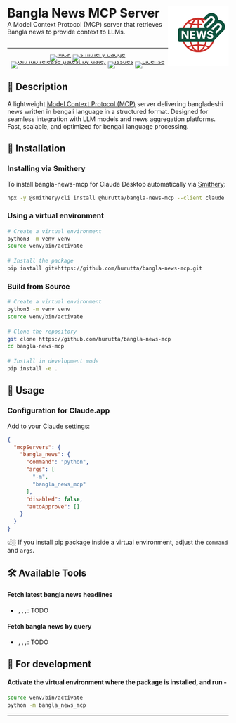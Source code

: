 [<img src="assets/bangla_news_mcp_logo.png" style="height:138px" align="right">](https://extensions.gnome.org/extension/6334/bangla-time/)

<div style="display: flex; align-items: center;">

  <div style="flex: 1;">
    <h1 style="margin: 0;">Bangla News MCP Server</h1>
    <p style="margin-top: 0;">A Model Context Protocol (MCP) server that retrieves Bangla news to provide context to LLMs.</p>
  </div>
</div>



<hr>
<div align="center" style="line-height: 0;">

[![MCP](https://badge.mcpx.dev?type=server)](https://github.com/modelcontextprotocol/servers)
[![smithery badge](https://smithery.ai/badge/@hurutta/bangla-news-mcp)](https://smithery.ai/server/@hurutta/bangla-news-mcp)
[![GitHub release (latest by date)](https://img.shields.io/github/v/tag/hurutta/bangla-news-mcp)](https://img.shields.io/github/v/tag/hurutta/bangla-news-mcp)
[![Issues](https://img.shields.io/github/issues/hurutta/bangla-news-mcp)](https://img.shields.io/github/issues/hurutta/bangla-news-mcp)
[![License](https://img.shields.io/github/license/hurutta/bangla-news-mcp.svg)](https://github.com/hurutta/bangla-news-mcp/blob/main/LICENSE)

</div>


## 📖 Description

A lightweight  [Model Context Protocol (MCP)](https://modelcontextprotocol.io/introduction) server delivering bangladeshi news written in bengali language in a structured format. 
Designed for seamless integration with LLM models and news aggregation platforms. 
Fast, scalable, and optimized for bengali language processing.


## 🔬 Installation

### Installing via Smithery

To install bangla-news-mcp for Claude Desktop automatically via [Smithery](https://smithery.ai/server/@hurutta/bangla-news-mcp):

```bash
npx -y @smithery/cli install @hurutta/bangla-news-mcp --client claude
```

### Using a virtual environment
```bash
# Create a virtual environment
python3 -m venv venv
source venv/bin/activate

# Install the package
pip install git+https://github.com/hurutta/bangla-news-mcp.git
```

### Build from Source
```bash
# Create a virtual environment
python3 -m venv venv
source venv/bin/activate

# Clone the repository
git clone https://github.com/hurutta/bangla-news-mcp
cd bangla-news-mcp

# Install in development mode
pip install -e .
```

## 🔌 Usage


### Configuration for Claude.app
Add to your Claude settings:
```json
{
  "mcpServers": {
    "bangla_news": {
      "command": "python",
      "args": [
        "-m",
        "bangla_news_mcp"
      ],
      "disabled": false,
      "autoApprove": []
    }
  }
}
```
👆🏼 If you install pip package inside a virtual environment, adjust the `command` and `args`.

## 🛠️ Available Tools


#### Fetch latest bangla news headlines
 - `,,,`: TODO

#### Fetch bangla news by query
 - `,,,`: TODO


## 🔌 For development

#### Activate the virtual environment where the package is installed, and run -
```bash
source venv/bin/activate
python -m bangla_news_mcp
```

<hr>
